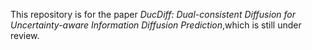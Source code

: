 This repository is for the paper _DucDiff: Dual-consistent Diffusion for Uncertainty-aware Information Diffusion Prediction_,which is still under review.



